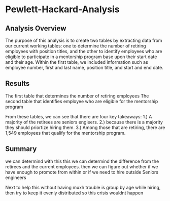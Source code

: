 # Pewlett-Hackard-Analysis
## Analysis Overview
The purpose of this analysis is to create two tables by extracting data from our current working tables: one to determine the number of retiring employees with position titles, and the other to identify employees who are eligible to participate in a mentorship program base upon their start date and their age. Within the first table, we included information such as employee number, first and last name, position title, and start and end date. 

## Results
The first table that determines the number of retiring employees
The second table that identifies employee who are eligible for the mentorship program

From these tables, we can see that there are four key takeaways:
1.) A majority of the retirees are seniors engieers.
2.) because there is a majority they should priortize hiring them.
3.) Among those that are retiring, there are 1,549 employees that qualify for the mentorship program.

## Summary
we can determind with this this we can determind the difference from the retirees and the current employees. then we can figure out whether if we have enough to promote from within or if we need to hire outside Seniors engineers

Next to help this without having muxh trouble is group by age while hiring, then try to keep it evenly distributed so this crisis wouldnt happen